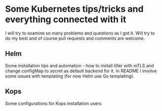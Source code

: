 # Some Kubernetes tips/tricks and everything connected with it

I will try to examine so many problems and questions as I got it. Will try to do my best and of course pull requests and comments are welcome.

## Helm

Some installation tips and automation - how to install tiller with mTLS and change configMap to secret as default backend for it. In README I involve some issues with templating (for now Helm use Go templating).

## Kops

Some configurations for Kops installation users